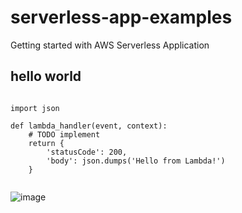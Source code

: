 # serverless-app-examples
Getting started with AWS Serverless Application


## hello world 

```

import json

def lambda_handler(event, context):
    # TODO implement
    return {
        'statusCode': 200,
        'body': json.dumps('Hello from Lambda!')
    }


```

![image](https://user-images.githubusercontent.com/67835881/150406929-b170206e-1799-4693-afd2-1e709b030950.png)
